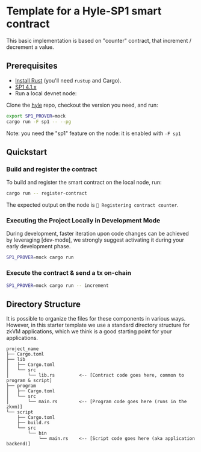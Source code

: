 # Template for a Hyle-SP1 smart contract

This basic implementation is based on "counter" contract, that increment / decrement a value.

## Prerequisites

- [Install Rust](https://www.rust-lang.org/tools/install) (you'll need `rustup` and Cargo).
- [SP1 4.1.x](https://docs.succinct.xyz/getting-started/install.html)
- Run a local devnet node:

Clone the [hyle](https://github.com/Hyle-org/hyle) repo, checkout the version you need, and run:
```sh 
export SP1_PROVER=mock
cargo run -F sp1 -- --pg
```

Note: you need the "sp1" feature on the node: it is enabled with `-F sp1`

## Quickstart

### Build and register the contract

To build and register the smart contract on the local node, run:

```bash
cargo run -- register-contract
```

The expected output on the node is `📝 Registering contract counter`.


### Executing the Project Locally in Development Mode

During development, faster iteration upon code changes can be achieved by leveraging [dev-mode], we strongly suggest activating it during your early development phase. 

```bash
SP1_PROVER=mock cargo run
```

### Execute the contract & send a tx on-chain

```sh
SP1_PROVER=mock cargo run -- increment
```


## Directory Structure

It is possible to organize the files for these components in various ways.
However, in this starter template we use a standard directory structure for zkVM
applications, which we think is a good starting point for your applications.

```text
project_name
├── Cargo.toml
├── lib
│   ├── Cargo.toml
│   └── src
│       └── lib.rs         <-- [Contract code goes here, common to program & script]
├── program
│   ├── Cargo.toml
│   └── src
│       └── main.rs        <-- [Program code goes here (runs in the zkvm)]
└── script
    ├── Cargo.toml
    ├── build.rs
    └── src
        └── bin
            └── main.rs    <-- [Script code goes here (aka application backend)]
```

<!--[bonsai access]: https://bonsai.xyz/apply-->
[rust-toolchain]: rust-toolchain.toml
[rustup]: https://rustup.rs
